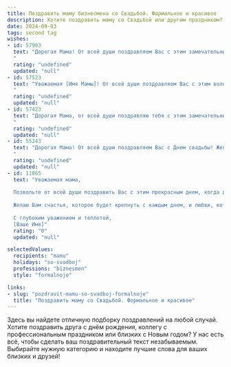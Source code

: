 ```yaml
---
title: Поздравить маму бизнесмена со Свадьбой. Формальное и красивое
description: Хотите поздравить маму со Свадьбой или другим праздником? Наш ИИ создаст незабываемое поздравление, а вы обязательно выделитесь среди других.  
date: 2024-09-03
tags: second tag
wishes:
- id: 57903
  text: "Дорогая Мама! От всей души поздравляем Вас с этим замечательным событием - Вашей свадьбой! Желаем Вам и Вашему супругу долгих лет счастливой семейной жизни, полной любви, взаимопонимания и процветания. Пусть Ваша совместная жизнь будет наполнена яркими моментами, а Ваш бизнес процветает с каждым днем!
  "
  rating: "undefined"
  updated: "null"
- id: 57523
  text: "Уважаемая [Имя Мамы]! От всей души поздравляем Вас с этим волнующим и светлым событием – свадьбой Вашего [сына/дочери]! Желаем Вам крепкой и счастливой семьи,  процветающего бизнеса и бесконечного счастья! Пусть Ваша жизнь будет наполнена любовью, взаимопониманием и благополучием!
  "
  rating: "undefined"
  updated: "null"
- id: 57423
  text: "Дорогая Мама, от всей души поздравляю тебя с этим замечательным днем! Желаю тебе семейного счастья, любви, радости и благополучия! Пусть ваша жизнь с [Имя супруга] будет наполнена яркими моментами, а ваш бизнес процветает и приносит успех.
  "
  rating: "undefined"
  updated: "null"
- id: 55243
  text: "Дорогая Мама! От всей души поздравляем Вас с Днем свадьбы! Желаем Вам и Вашему супругу крепкой любви, неиссякаемого счастья, процветания в бизнесе и благополучия в семейной жизни. Пусть Ваш союз будет гармоничным и наполненным яркими красками!
  "
  rating: "undefined"
  updated: "null"
- id: 11865
  text: "Уважаемая мама,
  
  Позвольте от всей души поздравить Вас с этим прекрасным днем, когда два сердца объединяются в вечное согласие. Ваша свадьба – это не только праздник любви, но и символ мудрости и уверенности в выборе. Как бизнесмен, Вы всегда демонстрировали не только профессионализм, но и благородство духа, и сегодня эти качества сияют вдвойне.
  
  Желаю Вам счастья, которое будет крепнуть с каждым днем, и любви, которая будет расти с годами. Пусть Ваш союз будет прочным, как самый надежный бизнес-контракт, и светлым, как самые яркие мечты.
  
  С глубоким уважением и теплотой,
  [Ваше Имя]"
  rating: "0"
  updated: "null"

selectedValues:
  recipients: "mamu"
  holidays: "so-svadboj"
  professions: "biznesmen"
  style: "formalnoje"

links:
- slug: "pozdravit-mamu-so-svadboj-formalnoje"
  title: "Поздравить маму со Свадьбой. Формальное и красивое"
---
```


Здесь вы найдете отличную подборку поздравлений на любой случай. 
Хотите поздравить друга с днём рождения, коллегу с профессиональным праздником или близких с Новым годом? У нас есть всё, чтобы сделать ваш поздравительный текст незабываемым. Выбирайте нужную категорию и находите лучшие слова для ваших близких и друзей!
